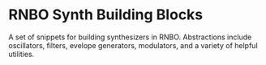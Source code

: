 # RNBO Synth Building Blocks

A set of snippets for building synthesizers in RNBO. Abstractions include oscillators, filters, evelope generators, modulators, and a variety of helpful utilities.